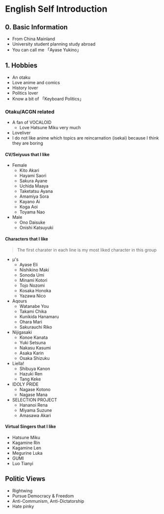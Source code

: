 # English Self Introduction
## 0. Basic Information
- From China Mainland
- University student planning study abroad
- You can call me 「Ayase Yukino」

## 1. Hobbies
- An otaku
- Love anime and comics
- History lover
- Politics lover
- Know a bit of 「Keyboard Politics」

### Otaku/ACGN related
- A fan of VOCALOID
  - Love Hatsune Miku very much
- Loveliver
- I do not like anime which topics are reincarnation (isekai) because I think they are boring

#### CV/Seiyuus that I like
- Female
  - Kito Akari
  - Hayami Saori
  - Sakura Ayane
  - Uchida Maaya
  - Taketatsu Ayana
  - Amamiya Sora
  - Kayano Ai
  - Koga Aoi
  - Toyama Nao
- Male
  - Ono Daisuke
  - Onishi Katsuyuki

#### Characters that I like
> The first charater in each line is my most liked character in this group
- μ's
  - Ayase Eli
  - Nishikino Maki
  - Sonoda Umi
  - Minami Kotori
  - Tojo Nozomi
  - Kosaka Honoka
  - Yazawa Nico
- Aqours
  - Watanabe You
  - Takami Chika
  - Kunikida Hanamaru
  - Ohara Mari
  - Sakurauchi Riko
- Nijigasaki
  - Konoe Kanata
  - Yuki Setsuna
  - Nakasu Kasumi
  - Asaka Karin
  - Osaka Shizuku
- Liella!
  - Shibuya Kanon
  - Hazuki Ren
  - Tang Keke
- IDOLY PRIDE
  - Nagase Kotono
  - Nagase Mana
- SELECTION PROJECT
  - Hananoi Rena
  - Miyama Suzune
  - Amasawa Akari

#### Virtual Singers that I like
- Hatsune Miku
- Kagamine Rin
- Kagamine Len
- Megurine Luka
- GUMI
- Luo Tianyi

## Politic Views
- Rightwing
- Pursue Democracy & Freedom
- Anti-Communism, Anti-Dictatorship
- Hate pinky
